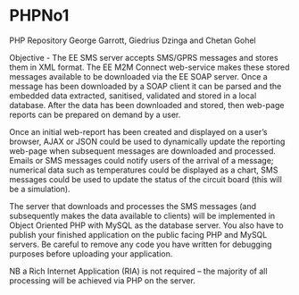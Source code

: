 # PHPNo1
PHP Repository
George Garrott, Giedrius Dzinga and Chetan Gohel

Objective - The EE SMS server accepts SMS/GPRS messages and stores them in XML format. The EE
M2M Connect web-service makes these stored messages available to be downloaded via the
EE SOAP server. Once a message has been downloaded by a SOAP client it can be parsed
and the embedded data extracted, sanitised, validated and stored in a local database. After
the data has been downloaded and stored, then web-page reports can be prepared on demand
by a user.

Once an initial web-report has been created and displayed on a user’s browser, AJAX or
JSON could be used to dynamically update the reporting web-page when subsequent
messages are downloaded and processed. Emails or SMS messages could notify users of the
arrival of a message; numerical data such as temperatures could be displayed as a chart, SMS
messages could be used to update the status of the circuit board (this will be a simulation).

The server that downloads and processes the SMS messages (and subsequently makes the
data available to clients) will be implemented in Object Oriented PHP with MySQL as the
database server. You also have to publish your finished application on the public facing PHP
and MySQL servers. Be careful to remove any code you have written for debugging purposes
before uploading your application.

NB a Rich Internet Application (RIA) is not required – the majority of all processing will be
achieved via PHP on the server.
